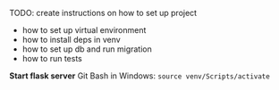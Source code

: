 TODO: create instructions on how to set up project
* how to set up virtual environment
* how to install deps in venv
* how to set up db and run migration 
* how to run tests

**Start flask server**
Git Bash in Windows: `source venv/Scripts/activate`